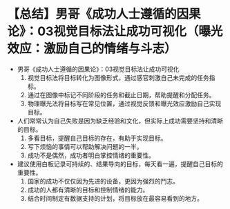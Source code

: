 # 【总结】男哥《成功人士遵循的因果论》：03视觉目标法让成功可视化（曝光效应：激励自己的情绪与斗志）

-   男哥《成功人士遵循的因果论》：03视觉目标法让成功可视化
    1.  视觉目标法将目标转化为图像形式，通过感官刺激自己未完成的任务指标。
    2.  通过在图像中标记不同阶段的任务和截止日期，帮助提醒和分配任务。
    3.  物理曝光法将目标写在常见位置，通过视觉反馈和曝光效应激励自己实现目标。
-   人们常常认为自己失败是因为缺乏经验和文化，但实际上成功需要坚持和清晰的目标。
    1.  多看目标，提醒自己目标的存在，有助于实现目标。
    2.  写下烦恼的事情可以帮助解决问题的一半。
    3.  成功不是偶然，成功者明白掌控情绪的重要性。
-   建议使用白板记录可持续的、结果导向的目标，每天看一遍，提醒自己目标的重要性。
    1.  国家的成功不仅仅因为先进的设备，更因为强烈的鬥志。
    2.  成功的人都有清晰的目标和控制情绪的能力。
    3.  结合时间制定有数据支持的计划，将目标放在最容易看到的地方。